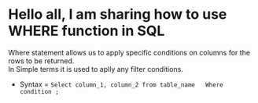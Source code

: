 # Hello all, I am sharing how to use WHERE function in SQL  

Where statement allows us to apply specific conditions on columns for the rows to be returned.  
In Simple terms it is used to aplly any filter conditions.  

* Syntax = `Select column_1, column_2 from table_name  
            Where condition ;`
            
            


